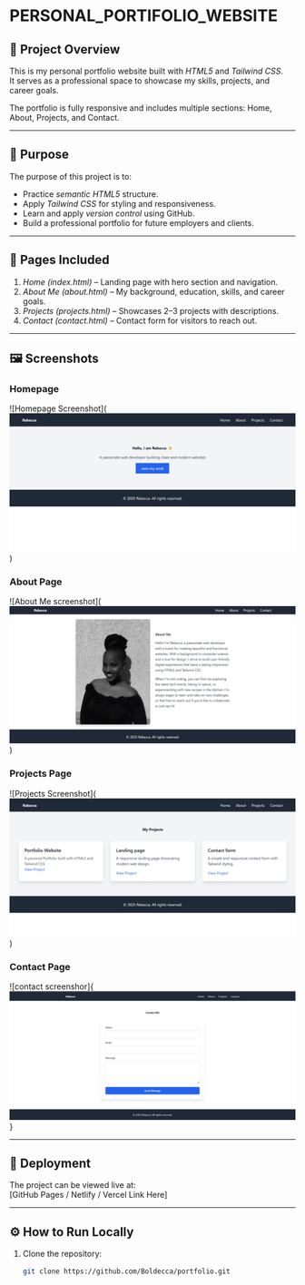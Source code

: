 # PERSONAL_PORTIFOLIO_WEBSITE

## 📌 Project Overview
This is my personal portfolio website built with *HTML5* and *Tailwind CSS*.  
It serves as a professional space to showcase my skills, projects, and career goals.  

The portfolio is fully responsive and includes multiple sections: Home, About, Projects, and Contact.  

---

## 🎯 Purpose
The purpose of this project is to:
- Practice *semantic HTML5* structure.
- Apply *Tailwind CSS* for styling and responsiveness.
- Learn and apply *version control* using GitHub.
- Build a professional portfolio for future employers and clients.

---

## 📂 Pages Included
1. *Home (index.html)* – Landing page with hero section and navigation.  
2. *About Me (about.html)* – My background, education, skills, and career goals.  
3. *Projects (projects.html)* – Showcases 2–3 projects with descriptions.  
4. *Contact (contact.html)* – Contact form for visitors to reach out.  

---

## 🖼 Screenshots
### Homepage
![Homepage Screenshot](![alt text](image.png))

### About Page
![About Me screenshot](![alt text](image-2.png))

### Projects Page
![Projects Screenshot](![alt text](image-1.png))

### Contact Page
![contact screenshor]{![alt text](image-3.png)}

---

## 🚀 Deployment
The project can be viewed live at:  
[GitHub Pages / Netlify / Vercel Link Here]  

---

## ⚙ How to Run Locally
1. Clone the repository:
   ```bash
   git clone https://github.com/Boldecca/portfolio.git